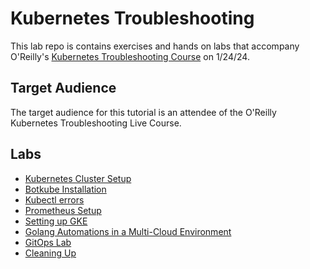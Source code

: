 # Kubernetes Troubleshooting

This lab repo is contains exercises and hands on labs that accompany O'Reilly's [Kubernetes Troubleshooting Course](https://www.oreilly.com/live-events/kubernetes-troubleshooting/0790145044098/0790145044080/) on 1/24/24.

## Target Audience

The target audience for this tutorial is an attendee of the O'Reilly Kubernetes Troubleshooting Live Course.

## Labs

* [Kubernetes Cluster Setup](https://github.com/mashby2022/Kubernetes-troubleshooting-Oreilly/blob/main/labs/K8s%20Cluster%20setup.md)
* [Botkube Installation](https://github.com/mashby2022/Kubernetes-troubleshooting-Oreilly/blob/main/labs/Botkube%20install/Botkube%20installation.md)
* [Kubectl errors]()
* [Prometheus Setup](https://github.com/mashby2022/Kubernetes-troubleshooting-Oreilly/blob/main/labs/Prometheus/Prometheus%20setup.md)
* [Setting up GKE](https://github.com/mashby2022/Kubernetes-troubleshooting-Oreilly/blob/main/labs/GKE%20setup.md)
* [Golang Automations in a Multi-Cloud Environment]()
* [GitOps Lab]()
* [Cleaning Up]()
